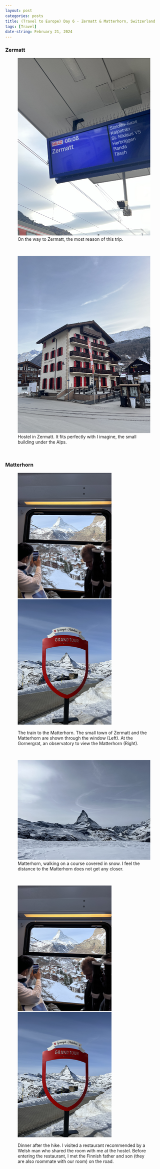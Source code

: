 ```yaml
---
layout: post
categories: posts
title: (Travel to Europe) Day 6 - Zermatt & Matterhorn, Switzerland
tags: [Travel]
date-string: February 21, 2024
---
```


### Zermatt
<figure>
  <img src="/images/2024-02_Europe/240221_Zetmatt/IMG_7055.jpeg" width="600">
	<figcaption>On the way to Zermatt, the most reason of this trip.</figcaption>
</figure>
<br>

<figure>
  <img src="/images/2024-02_Europe/240221_Zetmatt/IMG_7082.jpeg" width="600">
	<figcaption>Hostel in Zermatt. It fits perfectly with I imagine, the small building under the Alps.</figcaption>
</figure>
<br>

### Matterhorn
<figure>
  <p>
		<img src="/images/2024-02_Europe/240221_Zetmatt/IMG_7086.jpeg" width="300">
		<img src="/images/2024-02_Europe/240221_Zetmatt/IMG_7098.jpeg" width="300">
	</p>
	<figcaption>The train to the Matterhorn. The small town of Zermatt and the Matterhorn are shown through the window (Left). At the Gornergrat, an observatory to view the Matterhorn (Right).</figcaption>
</figure>
<br>

<figure>
  <img src="/images/2024-02_Europe/240221_Zetmatt/IMG_7170.jpeg" width="600">
	<figcaption>Matterhorn, walking on a course covered in snow. I feel the distance to the Matterhorn does not get any closer.</figcaption>
</figure>
<br>

<figure>
  <p>
		<img src="/images/2024-02_Europe/240221_Zetmatt/IMG_7086.jpeg" width="300">
		<img src="/images/2024-02_Europe/240221_Zetmatt/IMG_7098.jpeg" width="300">
	</p>
	<figcaption>Dinner after the hike. I visited a restaurant recommended by a Welsh man who shared the room with me at the hostel. Before entering the restaurant, I met the Finnish father and son (they are also roommate with our room) on the road.</figcaption>
</figure>
<br>